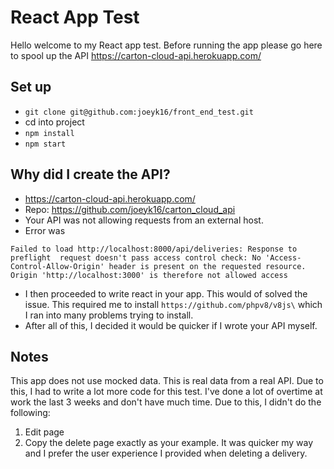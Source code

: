 # React App Test

Hello welcome to my React app test. Before running the app please go here to spool up the API https://carton-cloud-api.herokuapp.com/

## Set up

 - `git clone git@github.com:joeyk16/front_end_test.git`
 - cd into project
 - `npm install`
 - `npm start`

## Why did I create the API?

- https://carton-cloud-api.herokuapp.com/
- Repo: https://github.com/joeyk16/carton_cloud_api
- Your API was not allowing requests from an external host.
- Error was
```
Failed to load http://localhost:8000/api/deliveries: Response to  preflight  request doesn't pass access control check: No 'Access-Control-Allow-Origin' header is present on the requested resource. Origin 'http://localhost:3000' is therefore not allowed access

```
- I then proceeded to write react in your app. This would of solved the issue. This required me to install `https://github.com/phpv8/v8js\` which I ran into many problems trying to install.
- After all of this, I decided it would be quicker if I wrote your API myself.


## Notes

This app does not use mocked data. This is real data from a real API. Due to this, I had to write a lot more code for this test. I've done a lot of overtime at work the last 3 weeks and don't have much time. Due to this, I didn't do the following:

1. Edit page
2. Copy the delete page exactly as your example. It was quicker my way and I prefer the user experience I provided when deleting a delivery.
